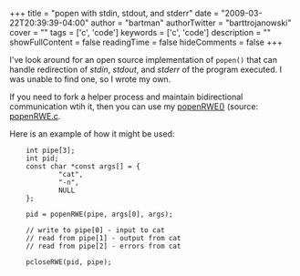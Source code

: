 +++
title = "popen with stdin, stdout, and stderr"
date = "2009-03-22T20:39:39-04:00"
author = "bartman"
authorTwitter = "barttrojanowski"
cover = ""
tags = ['c', 'code']
keywords = ['c', 'code']
description = ""
showFullContent = false
readingTime = false
hideComments = false
+++

I've look around for an open source implementation of `popen()` that can handle redirection of
*stdin*, *stdout*, and *stderr* of the program executed.  I was unable to find one, so I wrote
my own.

If you need to fork a helper process and maintain bidirectional communication wtih it, then you can 
use my [popenRWE()](/~bart/snippets/popenRWE/popenRWE.c.html) (source: [popenRWE.c](/~bart/snippets/popenRWE/popenRWE.c).

Here is an example of how it might be used:

        int pipe[3];
        int pid;
        const char *const args[] = {
                "cat",
                "-n",
                NULL
        };

        pid = popenRWE(pipe, args[0], args);

        // write to pipe[0] - input to cat
        // read from pipe[1] - output from cat
        // read from pipe[2] - errors from cat

        pcloseRWE(pid, pipe);